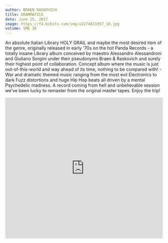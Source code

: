 ```yaml
---
author: BRAEN RASKOVICH
title: DRAMMATICO
date: June 15, 2017
image: https://f4.bcbits.com/img/a2274821057_10.jpg
volume: SME 38
---
```


An absolute Italian Library HOLY GRAIL and maybe the most desired item of the genre, originally released in early '70s on the hot Panda Records - a totally insane Library album conceived by maestro Alessandro Alessandroni and Giuliano Sorgini under their pseudonyms Braen & Raskovich and surely their highest point of collaboration. Concept album where the music is just out-of-this-world and way ahead of its time, nothing to be compared with! - War and dramatic themed music ranging from the most evil Electronics to dark Fuzz distortions and huge Hip Hop beats all driven by a mental Psychedelic madness. A record coming from hell and unbelievable session we've been lucky to remaster from the original master tapes. Enjoy the trip!

<iframe width="100%" height="450" scrolling="no" frameborder="no" src="https://w.soundcloud.com/player/?url=https%3A//api.soundcloud.com/tracks/318653855&amp;auto_play=false&amp;hide_related=false&amp;show_comments=true&amp;show_user=true&amp;show_reposts=false&amp;visual=true"></iframe>